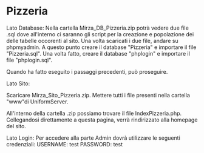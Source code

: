 # Pizzeria


Lato Database: 
Nella cartella Mirza_DB_Pizzeria.zip potrà vedere due file .sql dove all'interno ci saranno gli script per la creazione e popolazione dei delle tabelle occorenti al sito.
Una volta scaricati i due file, andare su phpmyadmin.
A questo punto creare il database "Pizzeria" e importare il file "Pizzeria.sql".
Una volta fatto, creare il database "phplogin" e importare il file "phplogin.sql".

Quando ha fatto eseguito i passaggi precedenti, può proseguire.



Lato Sito:

Scaricare Mirza_Sito_Pizzeria.zip.
Mettere tutti i file presenti nella cartella "www"di UniformServer.

All'interno della cartella .zip possiamo trovare il file IndexPizzeria.php.
Collegandosi direttamente a questa pagina, verrà rindirizzato alla homepage del sito.


Lato Login:
Per accedere alla parte Admin dovrà utilizzare le seguenti credenziali:
USERNAME: test
PASSWORD: test
